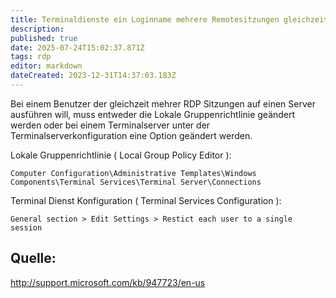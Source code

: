 ```yaml
---
title: Terminaldienste ein Loginname mehrere Remotesitzungen gleichzeitig
description: 
published: true
date: 2025-07-24T15:02:37.871Z
tags: rdp
editor: markdown
dateCreated: 2023-12-31T14:37:03.183Z
---
```


Bei einem Benutzer der gleichzeit mehrer RDP Sitzungen auf einen Server ausführen will, muss entweder die Lokale Gruppenrichtlinie geändert werden oder bei einem Terminalserver unter der Terminalserverkonfiguration eine Option geändert werden.

  
Lokale Gruppenrichtlinie ( Local Group Policy Editor ):

`
Computer Configuration\Administrative Templates\Windows Components\Terminal Services\Terminal Server\Connections
`

Terminal Dienst Konfiguration ( Terminal Services Configuration ):

`
General section > Edit Settings > Restict each user to a single session
`

## Quelle:

http://support.microsoft.com/kb/947723/en-us